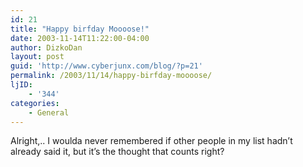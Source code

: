 ```yaml
---
id: 21
title: "Happy birfday Moooose!"
date: 2003-11-14T11:22:00-04:00
author: DizkoDan
layout: post
guid: 'http://www.cyberjunx.com/blog/?p=21'
permalink: /2003/11/14/happy-birfday-moooose/
ljID:
    - '344'
categories:
    - General
---
```


Alright,.. I woulda never remembered if other people in my list hadn’t already said it, but it’s the thought that counts right?